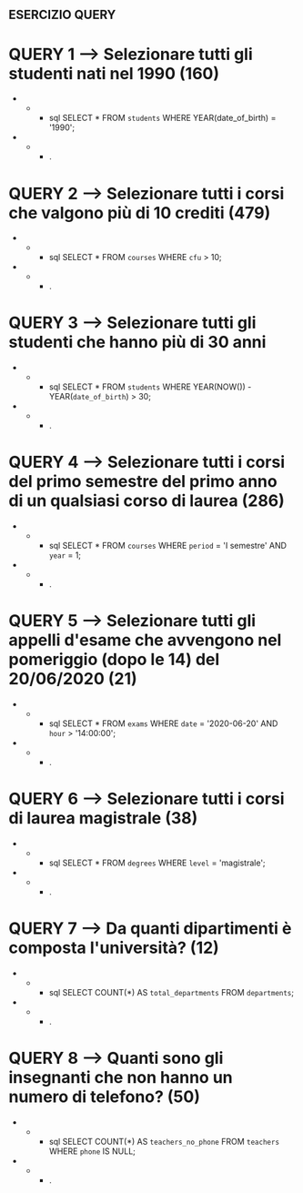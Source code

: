 ## ESERCIZIO QUERY

# QUERY 1 --> Selezionare tutti gli studenti nati nel 1990 (160)

- - - sql
SELECT * FROM `students` WHERE YEAR(date_of_birth) = '1990';
- - - .

# QUERY 2 --> Selezionare tutti i corsi che valgono più di 10 crediti (479)

- - - sql
SELECT * FROM `courses` WHERE `cfu` > 10;
- - - .

# QUERY 3 --> Selezionare tutti gli studenti che hanno più di 30 anni

- - - sql
SELECT * FROM `students` WHERE YEAR(NOW()) - YEAR(`date_of_birth`) > 30;
- - - .

# QUERY 4 --> Selezionare tutti i corsi del primo semestre del primo anno di un qualsiasi corso di laurea (286)

- - - sql
SELECT * FROM `courses` WHERE `period` = 'I semestre' AND `year` = 1;
- - - .

# QUERY 5 --> Selezionare tutti gli appelli d'esame che avvengono nel pomeriggio (dopo le 14) del 20/06/2020 (21)

- - - sql
SELECT * FROM `exams` WHERE `date` = '2020-06-20' AND `hour` > '14:00:00';
- - - .

# QUERY 6 --> Selezionare tutti i corsi di laurea magistrale (38)

- - - sql
SELECT * FROM `degrees` WHERE `level` = 'magistrale';
- - - .

# QUERY 7 --> Da quanti dipartimenti è composta l'università? (12)

- - - sql
SELECT COUNT(*) AS `total_departments` FROM `departments`;
- - - .

# QUERY 8 --> Quanti sono gli insegnanti che non hanno un numero di telefono? (50)

- - - sql
SELECT COUNT(*) AS `teachers_no_phone` FROM `teachers` WHERE `phone` IS NULL;
- - - .